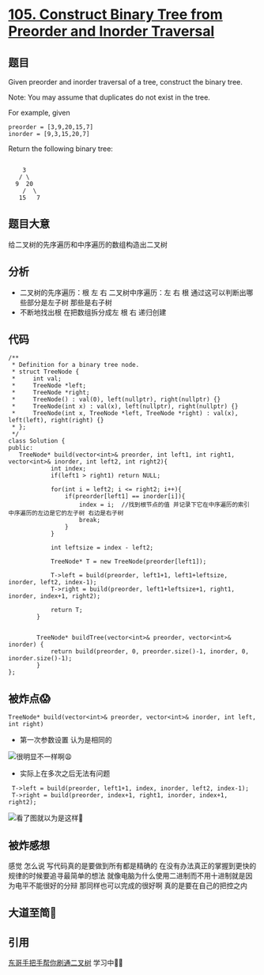 # [105. Construct Binary Tree from Preorder and Inorder Traversal](https://leetcode.com/problems/construct-binary-tree-from-preorder-and-inorder-traversal/)

## 题目
Given preorder and inorder traversal of a tree, construct the binary tree.

Note:
You may assume that duplicates do not exist in the tree.

For example, given
```
preorder = [3,9,20,15,7]
inorder = [9,3,15,20,7]
```
Return the following binary tree:
```

    3
   / \
  9  20
    /  \
   15   7
```

## 题目大意
给二叉树的先序遍历和中序遍历的数组构造出二叉树

## 分析
+ 二叉树的先序遍历：根 左 右 二叉树中序遍历：左 右 根 通过这可以判断出哪些部分是左子树 那些是右子树
+ 不断地找出根 在把数组拆分成左 根 右 递归创建

## 代码
```
/**
 * Definition for a binary tree node.
 * struct TreeNode {
 *     int val;
 *     TreeNode *left;
 *     TreeNode *right;
 *     TreeNode() : val(0), left(nullptr), right(nullptr) {}
 *     TreeNode(int x) : val(x), left(nullptr), right(nullptr) {}
 *     TreeNode(int x, TreeNode *left, TreeNode *right) : val(x), left(left), right(right) {}
 * };
 */
class Solution {
public:
   TreeNode* build(vector<int>& preorder, int left1, int right1, vector<int>& inorder, int left2, int right2){
            int index;
            if(left1 > right1) return NULL;

            for(int i = left2; i <= right2; i++){
                if(preorder[left1] == inorder[i]){
                    index = i;  //找到根节点的值 并记录下它在中序遍历的索引 中序遍历的左边是它的左子树 右边是右子树
                    break;
                }
            }
           
            int leftsize = index - left2;

            TreeNode* T = new TreeNode(preorder[left1]);

            T->left = build(preorder, left1+1, left1+leftsize, inorder, left2, index-1);
            T->right = build(preorder, left1+leftsize+1, right1, inorder, index+1, right2);

            return T;
        }


        TreeNode* buildTree(vector<int>& preorder, vector<int>& inorder) {
            return build(preorder, 0, preorder.size()-1, inorder, 0, inorder.size()-1);
        }
};
```

## 被炸点😱
```
TreeNode* build(vector<int>& preorder, vector<int>& inorder, int left, int right)
```
+ 第一次参数设置 认为是相同的

![很明显不一样啊😩](https://mmbiz.qpic.cn/sz_mmbiz_jpg/gibkIz0MVqdF8ZItXTVByS26EcqBSS9W6cuUtHIdXvXjbicaaZnpBWzEO1ZLfCGn9ntniaEicl5Et2wiarGaSq2GCZw/640?wx_fmt=jpeg&tp=webp&wxfrom=5&wx_lazy=1&wx_co=1)

+ 实际上在多次之后无法有问题
```
 T->left = build(preorder, left1+1, index, inorder, left2, index-1);
 T->right = build(preorder, index+1, right1, inorder, index+1, right2);
```
![看了图就以为是这样🤧](https://mmbiz.qpic.cn/sz_mmbiz_jpg/gibkIz0MVqdF8ZItXTVByS26EcqBSS9W6BFJp9KicjbvfTdvhU3vaDFEqaUiaNF1q3HzkyFjnpypG8XrGzJXdpeLg/640?wx_fmt=jpeg&tp=webp&wxfrom=5&wx_lazy=1&wx_co=1)

## 被炸感想
感觉 怎么说 写代码真的是要做到所有都是精确的 在没有办法真正的掌握到更快的规律的时候要追寻最简单的想法 就像电脑为什么使用二进制而不用十进制就是因为电平不能很好的分辩 那同样也可以完成的很好啊 真的是要在自己的把控之内 

## 大道至简🎇

## 引用
[东哥手把手帮你刷通二叉树](https://mp.weixin.qq.com/s?__biz=MzAxODQxMDM0Mw==&mid=2247487270&idx=1&sn=2f7ad74aabc88b53d94012ceccbe51be&chksm=9bd7f12eaca078384733168971147866c140496cb257946f8170f05e46d16099f3eef98d39d9&scene=21#wechat_redirect)
学习中🐱‍💻


